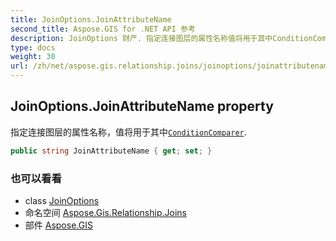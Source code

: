 ```yaml
---
title: JoinOptions.JoinAttributeName
second_title: Aspose.GIS for .NET API 参考
description: JoinOptions 财产. 指定连接图层的属性名称值将用于其中ConditionComparer.
type: docs
weight: 30
url: /zh/net/aspose.gis.relationship.joins/joinoptions/joinattributename/
---
```

## JoinOptions.JoinAttributeName property

指定连接图层的属性名称，值将用于其中[`ConditionComparer`](../conditioncomparer/).

```csharp
public string JoinAttributeName { get; set; }
```

### 也可以看看

* class [JoinOptions](../)
* 命名空间 [Aspose.Gis.Relationship.Joins](../../joinoptions/)
* 部件 [Aspose.GIS](../../../)


